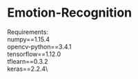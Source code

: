 # Emotion-Recognition 
Requirements: \
numpy==1.15.4\
opencv-python==3.4.1\
tensorflow==1.12.0\
tflearn==0.3.2\
keras==2.2.4\
